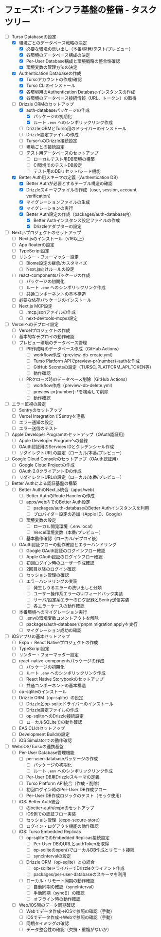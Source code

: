 # フェーズ1: インフラ基盤の整備 - タスクツリー

- [ ] Turso Databaseの設定
  - [x] 環境ごとのデータベース戦略の決定
    - [x] 必要な環境の洗い出し（本番/開発/テスト/プレビュー）
    - [x] 各環境のデータベース構成の決定
    - [x] Per-User Database構成と環境戦略の整合性確認
    - [x] 環境変数の管理方法の決定
  - [x] Authentication Databaseの作成
    - [x] Tursoアカウントの作成/確認
    - [x] Turso CLIのインストール
    - [x] 各環境用のAuthentication Databaseインスタンスの作成
    - [x] 各環境のデータベース接続情報（URL、トークン）の取得
  - [ ] Drizzle ORMのセットアップ
    - [x] auth-databaseパッケージの作成
      - [x] パッケージの初期化
      - [x] ルート `.env` へのシンボリックリンク作成
    - [ ] Drizzle ORMとTurso用のドライバーのインストール
    - [ ] Drizzle設定ファイルの作成
    - [ ] TursoへのDrizzle接続設定
    - [ ] 環境ごとの接続設定
    - [ ] テスト用データベースのセットアップ
      - [ ] ローカルテスト用DB環境の構築
      - [ ] CI環境でのテストDB設定
      - [ ] テスト用のDBリセット/シード機能
  - [x] Better Auth用スキーマの定義（Authentication DB）
    - [x] Better Authが必要とするテーブル構造の確認
    - [x] Drizzleスキーマファイルの作成（user, session, account, verification）
    - [x] マイグレーションファイルの生成
    - [x] マイグレーションの実行
    - [x] Better Auth設定の作成（packages/auth-database内）
      - [x] Better Authインスタンス設定ファイルの作成
      - [x] Drizzleアダプターの設定

- [ ] Next.jsプロジェクトのセットアップ
  - [ ] Next.jsのインストール（v16以上）
  - [ ] App Routerの設定
  - [ ] TypeScript設定
  - [ ] リンター・フォーマッター設定
    - [ ] Biome設定の継承/カスタマイズ
    - [ ] Next.js向けルールの設定
  - [ ] react-componentsパッケージの作成
    - [ ] パッケージの初期化
    - [ ] ルート `.env` へのシンボリックリンク作成
    - [ ] 共通コンポーネントの基本構造
  - [ ] 必要な依存パッケージのインストール
  - [ ] Next.js MCP設定
    - [ ] .mcp.jsonファイルの作成
    - [ ] next-devtools-mcpの設定

- [ ] Vercelへのデプロイ設定
  - [ ] Vercelプロジェクトの作成
  - [ ] 基本的なデプロイの動作確認
  - [ ] プレビュー環境のデータベース管理
    - [ ] PR作成時のデータベース作成（GitHub Actions）
      - [ ] workflow作成（preview-db-create.yml）
      - [ ] Turso Platform APIでpreview-pr{number}-authを作成
      - [ ] GitHub Secretsの設定（TURSO_PLATFORM_API_TOKEN等）
      - [ ] 動作確認
    - [ ] PRクローズ時のデータベース削除（GitHub Actions）
      - [ ] workflow作成（preview-db-delete.yml）
      - [ ] preview-pr{number}-*を検索して削除
      - [ ] 動作確認

- [ ] エラー監視の設定
  - [ ] Sentryのセットアップ
  - [ ] Vercel IntegrationでSentryを連携
  - [ ] エラー通知の設定
  - [ ] エラー送信のテスト

- [ ] Apple Developer Programのセットアップ（OAuth認証用）
  - [ ] Apple Developer Programへの登録
  - [ ] OAuth認証用のServices IDとクレデンシャル作成
  - [ ] リダイレクトURLの設定（ローカル/本番/プレビュー）

- [ ] Google Cloud Consoleのセットアップ（OAuth認証用）
  - [ ] Google Cloud Projectの作成
  - [ ] OAuth 2.0クライアントIDの作成
  - [ ] リダイレクトURLの設定（ローカル/本番/プレビュー）

- [ ] Better Authによる認証基盤の構築
  - [ ] Better AuthのNext.js統合（apps/web）
    - [ ] Better AuthのRoute Handlerの作成
    - [ ] apps/web内でのBetter Auth設定
      - [ ] packages/auth-databaseのBetter Authインスタンスを利用
      - [ ] プロバイダー設定の追加（Apple ID、Google）
    - [ ] 環境変数の設定
      - [ ] ローカル開発環境（.env.local）
      - [ ] Vercel環境変数（本番/プレビュー）
    - [ ] 基本動作確認（ローカル/デプロイ後）
  - [ ] OAuth認証フローの動作確認とエラーハンドリング
    - [ ] Google OAuth認証のログインフロー確認
    - [ ] Apple OAuth認証のログインフロー確認
    - [ ] 初回ログイン時のユーザー作成確認
    - [ ] 2回目以降のログイン確認
    - [ ] セッション管理の確認
    - [ ] エラーハンドリングの実装
      - [ ] 発生しうるエラーの洗い出しと分類
      - [ ] ユーザー操作系エラーのUIフィードバック実装
      - [ ] サーバ/設定系エラーのログ記録とSentry送信実装
      - [ ] 各エラーケースの動作確認
  - [ ] 本番環境へのマイグレーション実行
    - [ ] .envの環境変数コメントアウトを解除
    - [ ] packages/auth-databaseでpnpm migration:applyを実行
    - [ ] マイグレーション成功の確認

- [ ] iOSアプリの基本セットアップ
  - [ ] Expo + React Nativeプロジェクトの作成
  - [ ] TypeScript設定
  - [ ] リンター・フォーマッター設定
  - [ ] react-native-componentsパッケージの作成
    - [ ] パッケージの初期化
    - [ ] ルート `.env` へのシンボリックリンク作成
    - [ ] React Native Storybookのセットアップ
    - [ ] 共通コンポーネントの基本構造
  - [ ] op-sqliteのインストール
  - [ ] Drizzle ORM（op-sqlite）の設定
    - [ ] Drizzleとop-sqliteドライバーのインストール
    - [ ] Drizzle設定ファイルの作成
    - [ ] op-sqliteへのDrizzle接続設定
    - [ ] ローカルSQLiteでの動作確認
  - [ ] EAS CLIのセットアップ
  - [ ] Development Buildの設定
  - [ ] iOS Simulatorでの動作確認

- [ ] Web/iOS/Tursoの連携基盤
  - [ ] Per-User Database管理機能
    - [ ] per-user-databaseパッケージの作成
      - [ ] パッケージの初期化
      - [ ] ルート `.env` へのシンボリックリンク作成
    - [ ] Per-User DB用Drizzleスキーマの定義
    - [ ] Turso Platform API統合（作成・削除）
    - [ ] 初回ログイン時のPer-User DB作成フロー
    - [ ] Per-User DB作成ロジックのテスト（モック使用）
  - [ ] iOS: Better Auth統合
    - [ ] @better-auth/expoのセットアップ
    - [ ] iOS側での認証フロー実装
    - [ ] セッション管理（expo-secure-store）
    - [ ] ログイン・ログアウト機能の動作確認
  - [ ] iOS: Turso Embedded Replicas
    - [ ] op-sqliteでのEmbedded Replicas接続設定
      - [ ] Per-User DBのURLとauthTokenを取得
      - [ ] op-sqliteのopen()でローカルDB作成とリモート接続
      - [ ] syncIntervalの設定
    - [ ] Drizzle ORM（op-sqlite）との統合
      - [ ] op-sqliteドライバーでDrizzleクライアント作成
      - [ ] packages/per-user-databaseのスキーマを利用
    - [ ] ローカル・リモート同期の動作確認
      - [ ] 自動同期の確認（syncInterval）
      - [ ] 手動同期（sync()）の確認
      - [ ] オフライン時の動作確認
  - [ ] Web/iOS間のデータ同期確認
    - [ ] Webでデータ作成→iOSで参照の確認（手動）
    - [ ] iOSでデータ作成→Webで参照の確認（手動）
    - [ ] 同期タイミングの確認
    - [ ] データ整合性の確認（欠損・重複がないか）
